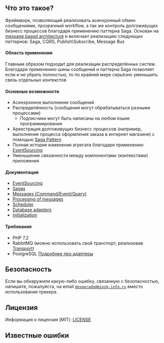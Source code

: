 ## Что это такое?
Фреймворк, позволяющий реализовать асинхронный обмен сообщениями, прозрачный workflow, а так же контроль долгоживущих бизнесс процессов благодаря применению паттерна Saga.
Основан на [message based architecture](https://www.enterpriseintegrationpatterns.com/patterns/messaging/Messaging.html) и включает реализацию следующих паттернов: Saga, CQRS, Publish\Subscribe, Message Bus

#### Область применения
Главным образом подходит для реализации распределённых систем. Благодаря применению шины сообщений и паттерна Saga позволяет если и не убрать полностью, то по крайней мере серьёзно уменьшить связь отдельных контекстов

#### Основные возможности
 - Асинхронное выполнение сообщений
 - Распределённость (сообщения могут обрабатываться разными процессами)
   - Подписчики могут быть написаны на любом языке программирования
 - Аркестрация долгоживущих бизнесс процессов (например, выполнение процесса оформления заказа в интернет магазине) с помощью [Saga Pattern](https://github.com/mmasiukevich/service-bus/blob/master/doc/sagas.md)
 - Полная история изменения агрегата благодаря применению [EventSourcing](https://github.com/mmasiukevich/service-bus/blob/master/doc/ru_event_sourcing.md)
 - Уменьшение связанности между компонентами (контекстами) приложения

#### Документация
- [EventSourcing](https://github.com/mmasiukevich/service-bus/blob/master/doc/ru_event_sourcing.md)
- [Sagas](https://github.com/mmasiukevich/service-bus/blob/master/doc/ru_sagas.md)
- [Messages (Command/Event/Query)](https://github.com/mmasiukevich/service-bus/blob/master/doc/ru_messages.md)
- [Processing of messages](https://github.com/mmasiukevich/service-bus/blob/master/doc/ru_message_handlers.md)
- [Scheduler](https://github.com/mmasiukevich/service-bus/blob/master/doc/ru_scheduler.md)
- [Database adapters](https://github.com/mmasiukevich/service-bus/blob/master/doc/ru_storages.md)
- [Initialization](https://github.com/mmasiukevich/service-bus/blob/master/doc/ru_initialization.md)

#### Требования
  - PHP 7.2
  - RabbitMQ (можно использовать свой транспорт, реализовав  [Transport](https://github.com/mmasiukevich/service-bus/blob/master/src/Infrastructure/Transport/Transport.php))
  - PostgreSQL [Подробнее про адаптеры](https://github.com/mmasiukevich/service-bus/blob/master/doc/ru_storages.md)


## Безопасность

Если вы обнаружили какую-либо ошибку, связанную с безопасностью, напишите, пожалуйста, на email [`desperado@minsk-info.ru`](mailto:desperado@minsk-info.ru) вместо использования трекера.

## Лицензия

Информация о лицензии (MIT): [LICENSE](../LICENSE.md)

## Известные ошибки
